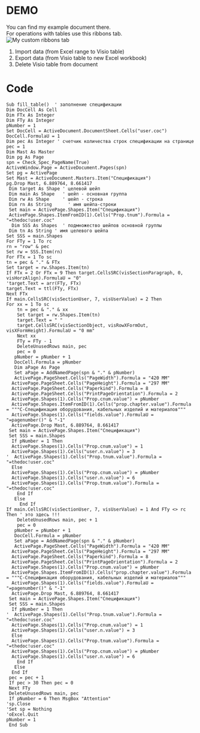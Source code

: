 <H1>DEMO</H1>

You can find my example document there.    
For operations with tables use this ribbons tab.     
![My custom ribbons tab](https://i.imgur.com/wiuAxAT.png)
1. Import data (from Excel range to Visio table)
2. Export data (from Visio table to new Excel workbook)
3. Delete Visio table from document

<h1>Code</h1>

    Sub fill_table()  ' заполнение спецификации
    Dim DocCell As Cell
    Dim FTx As Integer
    Dim FTy As Integer
    pNumber = 1
    Set DocCell = ActiveDocument.DocumentSheet.Cells("user.coc")
    DocCell.FormulaU = 1
    Dim pec As Integer ' счетчик количества строк спецификации на странице
    pec = 1
    Dim Mast As Master
    Dim pg As Page
    spn = Check_Spec_PageName(True)
    ActiveWindow.Page = ActiveDocument.Pages(spn)
    Set pg = ActivePage
    Set Mast = ActiveDocument.Masters.Item("Спецификация")
    pg.Drop Mast, 6.889764, 8.661417
     Dim target As Shape ' целевой шейп
     Dim main As Shape   ' шейп - основная группа
     Dim rw As Shape     ' шейп - строка
     Dim rn As String      ' имя шейпа-строки
     Set main = ActivePage.Shapes.Item("Спецификация")
     ActivePage.Shapes.ItemFromID(1).Cells("Prop.tnum").Formula = "=thedoc!user.coc"
      Dim SSS As Shapes  ' подмножество шейпов основной группы
     Dim tn As String ' имя целевого шейпа
    Set SSS = main.Shapes
    For FTy = 1 To rc
    rn = "row" & pec
    Set rw = SSS.Item(rn)
    For FTx = 1 To sc
    tn = pec & "." & FTx
    Set target = rw.Shapes.Item(tn)
    If FTx = 2 Or FTx = 9 Then target.CellsSRC(visSectionParagraph, 0, visHorzAlign).FormulaU = "0"
    'target.Text = arr(FTy, FTx)
    target.Text = ttl(FTy, FTx)
    Next FTx
    If main.CellsSRC(visSectionUser, 7, visUserValue) = 2 Then
    For xx = 1 To sc
        tn = pec & "." & xx
        Set target = rw.Shapes.Item(tn)
        target.Text = " "
        target.CellsSRC(visSectionObject, visRowXFormOut, visXFormHeight).FormulaU = "0 mm"
        Next xx
        FTy = FTy - 1
        DeleteUnusedRows main, pec
        pec = 0
       pNumber = pNumber + 1
       DocCell.Formula = pNumber
       Dim aPage As Page
       Set aPage = AddNamedPage(spn & "." & pNumber)
       ActivePage.PageSheet.Cells("PageWidth").Formula = "420 MM"
      ActivePage.PageSheet.Cells("PageHeight").Formula = "297 MM"
      ActivePage.PageSheet.Cells("Paperkind").Formula = 8
      ActivePage.PageSheet.Cells("PrintPageOrientation").Formula = 2
      ActivePage.Shapes(1).Cells("Prop.cnum.value") = pNumber
      ActivePage.Shapes.ItemFromID(1).Cells("prop.chapter.value").Formula = """С-Спецификация оборудования, кабельных изделий и материалов"""
      ActivePage.Shapes(1).Cells("fields.value").FormulaU = "=pagenumber()" & "-1"
      ActivePage.Drop Mast, 6.889764, 8.661417
     Set main = ActivePage.Shapes.Item("Спецификация")
     Set SSS = main.Shapes
      If pNumber = 1 Then
      ActivePage.Shapes(1).Cells("Prop.cnum.value") = 1
      ActivePage.Shapes(1).Cells("user.n.value") = 3
    '  ActivePage.Shapes(1).Cells("Prop.tnum.value").Formula = "=thedoc!user.coc"
      Else
      ActivePage.Shapes(1).Cells("Prop.cnum.value") = pNumber
      ActivePage.Shapes(1).Cells("user.n.value") = 6
      ActivePage.Shapes(1).Cells("Prop.tnum.value").Formula = "=thedoc!user.coc"
        End If
       Else
         End If
    If main.CellsSRC(visSectionUser, 7, visUserValue) = 1 And FTy <> rc Then ' это здесь !!!
        DeleteUnusedRows main, pec + 1
        pec = 0
       pNumber = pNumber + 1
       DocCell.Formula = pNumber
       Set aPage = AddNamedPage(spn & "." & pNumber)
       ActivePage.PageSheet.Cells("PageWidth").Formula = "420 MM"
      ActivePage.PageSheet.Cells("PageHeight").Formula = "297 MM"
      ActivePage.PageSheet.Cells("Paperkind").Formula = 8
      ActivePage.PageSheet.Cells("PrintPageOrientation").Formula = 2
      ActivePage.Shapes(1).Cells("Prop.cnum.value") = pNumber
      ActivePage.Shapes.ItemFromID(1).Cells("prop.chapter.value").Formula = """С-Спецификация оборудования, кабельных изделий и материалов"""
      ActivePage.Shapes(1).Cells("fields.value").FormulaU = "=pagenumber()" & "-1"
      ActivePage.Drop Mast, 6.889764, 8.661417
     Set main = ActivePage.Shapes.Item("Спецификация")
     Set SSS = main.Shapes
      If pNumber = 1 Then
    '  ActivePage.Shapes(1).Cells("Prop.tnum.value").Formula = "=thedoc!user.coc"
      ActivePage.Shapes(1).Cells("Prop.cnum.value") = 1
      ActivePage.Shapes(1).Cells("user.n.value") = 3
      Else
      ActivePage.Shapes(1).Cells("Prop.tnum.value").Formula = "=thedoc!user.coc"
      ActivePage.Shapes(1).Cells("Prop.cnum.value") = pNumber
      ActivePage.Shapes(1).Cells("user.n.value") = 6
        End If
       Else
      End If
     pec = pec + 1
     If pec > 30 Then pec = 0
     Next FTy
     DeleteUnusedRows main, pec
     If pNumber = 6 Then MsgBox "Attention"
    'sp.Close
    'Set sp = Nothing
    'oExcel.Quit
    pNumber = 1
     End Sub
